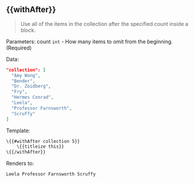 ## \{{withAfter}}

> Use all of the items in the collection after the specified count inside a block.

Parameters: count `int` - How many items to omit from the beginning. (Required)

Data:

```json
"collection": [
  "Amy Wong",
  "Bender",
  "Dr. Zoidberg",
  "Fry",
  "Hermes Conrad",
  "Leela",
  "Professor Farnsworth",
  "Scruffy"
]
```
Template:

```handlebars
\{{#withAfter collection 5}}
    \{{titleize this}}
\{{/withAfter}}

```

Renders to:

```handlebars
Leela Professor Farnsworth Scruffy
```
